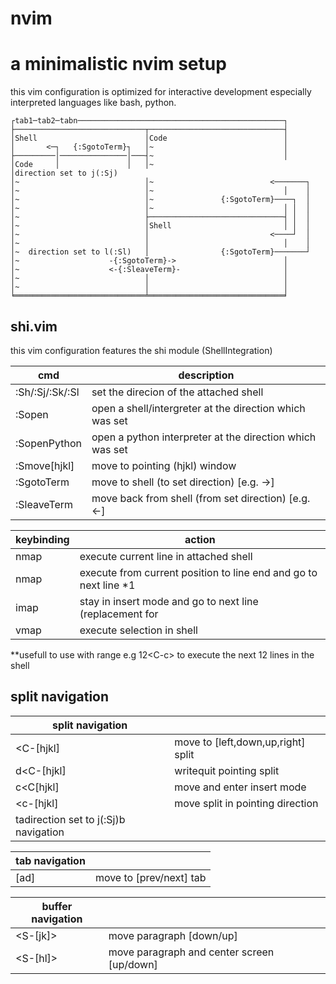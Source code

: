# nvim

a minimalistic nvim setup
=========================
this vim configuration is optimized for interactive development 
especially interpreted languages like bash, python.

 ```
┌tab1─tab2─tabn──────────────────────────────────────────────┐
├─────────────────────────────┬──────────────────────────────┤
│Shell                        │Code                          │
│       <─┐   {:SgotoTerm}┐   │~                             │
├─────────│───────────────│───┤~                             │
│Code     │               │   │~                             │direction set to j(:Sj)
│~                            │~                          <───────┐   
│~                            │~                             │    │   
│~                            │~               {:SgotoTerm}────┐  │   
│~                            │~                             │ │  │
│~                            ├──────────────────────────────┤ │  │
│~                            │Shell                         │ │  │
│~                            │                           <────┘  │
│~                            │                              │    │
│~  direction set to l(:Sl)   │                {:SgotoTerm}───────┘
│~                    -{:SgotoTerm}->                        │
│~                    <-{:SleaveTerm}-                       │
│~                            │                              │
│~                            │                              │
╘═════════════════════════════╧══════════════════════════════╛
```

## shi.vim
this vim configuration features the shi module (ShellIntegration)

| cmd             | description                                                       |
|-----------------|-------------------------------------------------------------------|
| :Sh/:Sj/:Sk/:Sl | set the direcion of the attached shell                            |
| :Sopen          | open a shell/intergreter at the direction which was set           |
| :SopenPython    | open a python interpreter at the direction which was set          |
| :Smove[hjkl]    | move to pointing (hjkl) window                                    |
| :SgotoTerm      | move to shell (to set direction) [e.g. ->]                        |
| :SleaveTerm     | move back from shell (from set direction) [e.g. <-]               |

| keybinding | action                                                            |
|------------|-------------------------------------------------------------------|
| nmap <C-y> | execute current line in attached shell                            |
| nmap <C-c> | execute from current position to line end and go to next line \*1 |
| imap <C-y> | stay in insert mode and go to next line (replacement for <Return> |
| vmap <C-c> | execute selection in shell

**usefull to use with range e.g 12\<C-c\> to execute the next 12 lines in the shell

## split navigation

| split navigation  |                                    |
|-------------------|------------------------------------|
| <C-[hjkl]         | move to [left,down,up,right] split |
| d<C-[hjkl]        | writequit pointing split           |
| c<C[hjkl]         | move and enter insert mode         |
| <leader><c-[hjkl] | move split in pointing direction   |
| tadirection set to j(:Sj)b navigation    |                                    |

| tab navigation |                         |
|----------------|-------------------------|
| <leader>[ad]   | move to [prev/next] tab |

| buffer navigation |                                            |
|-------------------|--------------------------------------------|
| <S-[jk]>          | move paragraph [down/up]                   |
| <S-[hl]>          | move paragraph and center screen [up/down] |

